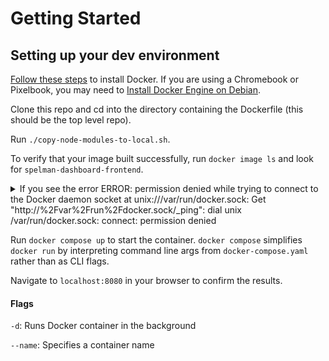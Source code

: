 # Getting Started

## Setting up your dev environment
[Follow these steps](https://docs.docker.com/engine/install/) to install Docker. If you are using a Chromebook or Pixelbook, you may need to [Install Docker Engine on Debian](https://docs.docker.com/engine/install/debian/).

Clone this repo and cd into the directory containing the Dockerfile (this should be the top level repo).

Run 
`./copy-node-modules-to-local.sh`.

To verify that your image built successfully, run 
`docker image ls`
and look for `spelman-dashboard-frontend`.


<details>
<summary>If you see the error ERROR: permission denied while trying to connect to the Docker daemon socket at unix:///var/run/docker.sock: Get "http://%2Fvar%2Frun%2Fdocker.sock/_ping": dial unix /var/run/docker.sock: connect: permission denied </summary>

Then run
`sudo chmod 666 /var/run/docker.sock` and retry `docker build .`.
</details>


Run
`docker compose up`
to start the container. `docker compose` simplifies `docker run` by interpreting command line args from `docker-compose.yaml` rather than as CLI flags. 

Navigate to `localhost:8080` in your browser to confirm the results.

#### Flags
`-d`: Runs Docker container in the background 

`--name`: Specifies a container name
